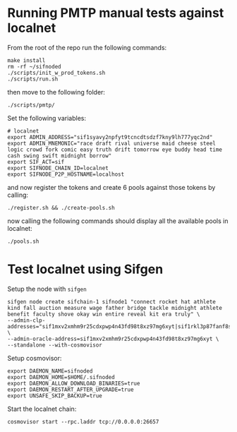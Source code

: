 # Running PMTP manual tests against localnet

From the root of the repo run the following commands:

```
make install
rm -rf ~/sifnoded
./scripts/init_w_prod_tokens.sh
./scripts/run.sh
```

then move to the following folder:

```
./scripts/pmtp/
```

Set the following variables:

```
# localnet
export ADMIN_ADDRESS="sif1syavy2npfyt9tcncdtsdzf7kny9lh777yqc2nd"
export ADMIN_MNEMONIC="race draft rival universe maid cheese steel logic crowd fork comic easy truth drift tomorrow eye buddy head time cash swing swift midnight borrow"
export SIF_ACT=sif
export SIFNODE_CHAIN_ID=localnet
export SIFNODE_P2P_HOSTNAME=localhost
```

and now register the tokens and create 6 pools against those tokens by calling:

```
./register.sh && ./create-pools.sh
```

now calling the following commands should display all the available pools in localnet:

```
./pools.sh
```

# Test localnet using Sifgen

Setup the node with `sifgen`

```
sifgen node create sifchain-1 sifnode1 "connect rocket hat athlete kind fall auction measure wage father bridge tackle midnight athlete benefit faculty shove okay win entire reveal kit era truly" \
--admin-clp-addresses="sif1mxv2xmhm9r25cdxpwp4n43fd98t8xz97mg6xyt|sif1rkl3p87fanf8srn44lp9xrxx8smtux4mfjhwf2" \
--admin-oracle-address=sif1mxv2xmhm9r25cdxpwp4n43fd98t8xz97mg6xyt \
--standalone --with-cosmovisor
```

Setup cosmovisor:

```
export DAEMON_NAME=sifnoded
export DAEMON_HOME=$HOME/.sifnoded
export DAEMON_ALLOW_DOWNLOAD_BINARIES=true
export DAEMON_RESTART_AFTER_UPGRADE=true
export UNSAFE_SKIP_BACKUP=true
```

Start the localnet chain:

```
cosmovisor start --rpc.laddr tcp://0.0.0.0:26657
```
